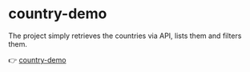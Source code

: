# country-demo
 The project simply retrieves the countries via API, lists them and filters them.
 
👉 [country-demo]([https://codepen.io/volkanozbek/pen/NWoLYNe])
